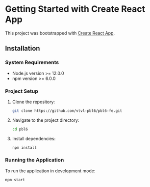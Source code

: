 # Getting Started with Create React App

This project was bootstrapped with [Create React App](https://github.com/facebook/create-react-app).

## Installation

### System Requirements

- Node.js version >= 12.0.0
- npm version >= 6.0.0

### Project Setup

1. Clone the repository:
   ```bash
   git clone https://github.com/vtvl-pbl6/pbl6-fe.git
   ```
2. Navigate to the project directory:
   ```bash
   cd pbl6
   ```
3. Install dependencies:
   ```bash
   npm install
   ```

### Running the Application

To run the application in development mode:

```bash
npm start
```
